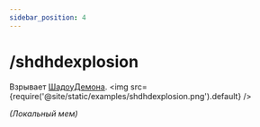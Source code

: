 ```yaml
---
sidebar_position: 4
---
```


# /shdhdexplosion

Взрывает [ШадоуДемона](https://linktr.ee/ShadowDemonHD).
<img src={require('@site/static/examples/shdhdexplosion.png').default} />

*(Локальный мем)*
